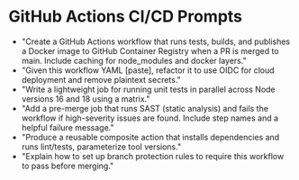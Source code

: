 # GitHub Actions CI/CD Prompts

- "Create a GitHub Actions workflow that runs tests, builds, and publishes a Docker image to GitHub Container Registry when a PR is merged to main. Include caching for node_modules and docker layers."
- "Given this workflow YAML [paste], refactor it to use OIDC for cloud deployment and remove plaintext secrets."
- "Write a lightweight job for running unit tests in parallel across Node versions 16 and 18 using a matrix."
- "Add a pre-merge job that runs SAST (static analysis) and fails the workflow if high-severity issues are found. Include step names and a helpful failure message."
- "Produce a reusable composite action that installs dependencies and runs lint/tests, parameterize tool versions."
- "Explain how to set up branch protection rules to require this workflow to pass before merging."